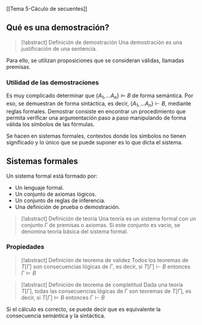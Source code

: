 [[Tema 5-Cáculo de secuentes]]

## Qué es una demostración?
> [!abstract] Definición de demostración
> Una demostración es una justificación de una sentencia.

Para ello, se utilizan proposiciones que se consideran válidas, llamadas premisas.

### Utilidad de las demostraciones
Es muy complicado determinar que $\{A_1, ... A_n\}\models B$ de forma semántica. Por eso, se demuestran de forma sintáctica, es decir, $\{A_1, ... A_n\}\vdash B$, mediante reglas formales. Demostrar consiste en encontrar un procedimiento que permita verificar una argumentación paso a paso manipulando de forma válida los símbolos de las fórmulas.

Se hacen en sistemas formales, contextos donde los símbolos no tienen significado y lo único que se puede suponer es lo que dicta el sistema.

## Sistemas formales
Un sistema formal está formado por:
+ Un lenguaje formal.
+ Un conjunto de axiomas lógicos.
+ Un conjunto de reglas de inferencia.
+ Una definición de prueba o demostración.

> [!abstract] Definición de teoría
> Una teoría es un sistema formal con un conjunto $\Gamma$ de premisas o axiomas. Si este conjunto es vacío, se denomina teoría básica del sistema formal.

### Propiedades
> [!abstract] Definición de teorema de validez
> Todos los teoremas de $T[\Gamma]$ son consecuencias lógicas de $\Gamma$, es decir, si $T[\Gamma]\vdash B$ entonces $\Gamma \models B$

> [!abstract] Definición de teorema de completitud
> Dada una teoría $T[\Gamma]$, todas las consecuencias lógicas de $\Gamma$ son teoremas de $T[\Gamma]$, es decir, si $T[\Gamma]\models B$ entonces $\Gamma \vdash B$

Si el cálculo es correcto, se puede decir que es equivalente la consecuencia semántica y la sintáctica.